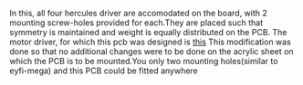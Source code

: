 In this, all four hercules driver are accomodated on the board, with 2 mounting screw-holes provided for each.They are placed such that symmetry is maintained and weight is equally distributed on the PCB.
The motor driver, for which this pcb was designed is [this](http://www.nex-robotics.com/products/motor-drivers/dc-motor-drivers/hercules-series-motor-drivers/hercules-lite-6v-36v-8amp-motor-driver.html)
This modification was done so that no additional changes were to be done on the acrylic sheet on which the PCB is to be mounted.You only two mounting holes(similar to eyfi-mega) and this PCB could be fitted anywhere

